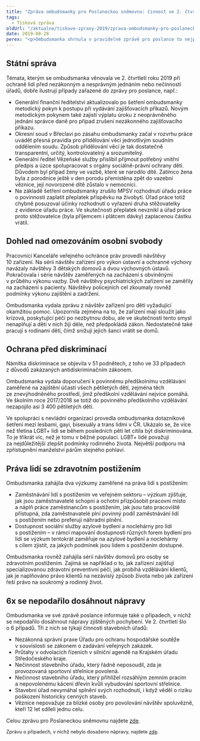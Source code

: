 ```yaml
---
title: "Zpráva ombudsmanky pro Poslaneckou sněmovnu: činnost ve 2. čtvrtletí"
tags:
  - Tisková zpráva
oldUrl: "/aktualne/tiskove-zpravy-2019/zprava-ombudsmanky-pro-poslaneckou-snemovnu-cinnost-ve-2-ctvrtleti"
date: 2019-08-28
perex: "<p>Ombudsmanka shrnula v pravidelné zprávě pro poslance to nejpodstatnější ze své činnosti ve 2. čtvrtletí. Obrátilo se na ni o pomoc 2013 lidí, nejčastěji s problémy v oblasti sociálního zabezpečení a stavebnictví, v 51 případech lidé namítali diskriminaci. V šesti šetřených případech úřady dostatečně nenapravily svá pochybení a nápravy se nepodařilo dosáhnout ani vyrozuměním nadřízeného úřadu či vlády, nebo zveřejněním. K prevenci špatného zacházení proběhly systematické návštěvy 10 zařízení, v nichž jsou lidé omezeni na svobodě. Ombudsmanka také zahájila výzkumy zaměstnávání lidí s postižením ve veřejném sektoru a dostupnosti azylového bydlení a nocleháren pro lidi s postižením. </p>"
---
```


<!-- imported from the old website -->

<h2>Státní správa</h2> <p>Témata, kterým se ombudsmanka věnovala ve 2. čtvrtletí roku 2019 při ochraně lidí před nezákonným a nesprávným jednáním nebo nečinností úřadů, dobře ilustrují případy zařazené do zprávy pro poslance, např.:</p><ul><li>Generální finanční ředitelství aktualizovalo po šetření ombudsmanky metodický pokyn k postupu při vydávání zajišťovacích příkazů. Novým metodickým pokynem také zajistí výplatu úroku z neoprávněného jednání správce daně pro případ zrušení nezákonného zajišťovacího příkazu.</li><li>Okresní soud v Břeclavi po zásahu ombudsmanky začal v rozvrhu práce uvádět přesná pravidla pro přidělování věci jednotlivým soudním oddělením soudu. Způsob přidělování věcí je tak dostatečně transparentní, určitý, kontrolovatelný a srozumitelný.</li><li>Generální ředitel Vězeňské služby přislíbil přijmout potřebný vnitřní předpis a úzce spolupracovat s orgány sociálně-právní ochrany dětí. Důvodem byl případ ženy ve vazbě, které se narodilo dítě. Zatímco žena byla z porodnice ještě v den porodu přemístěna zpět do vazební věznice, její novorozené dítě zůstalo v nemocnici.</li><li>Na základě šetření ombudsmanky zrušilo MPSV rozhodnutí úřadu práce o povinnosti zaplatit přeplatek příspěvku na živobytí. Úřad práce totiž chybně posuzoval účinky rozhodnutí o vyřazení druha stěžovatelky z evidence úřadu práce. Ve skutečnosti přeplatek nevznikl a úřad práce proto stěžovatelce (byla příjemcem i plátcem dávky) zaplacenou částku vrátil.</li></ul> <h2>Dohled nad omezováním osobní svobody</h2> <p>Pracovníci Kanceláře veřejného ochránce práv provedli návštěvy 10 zařízení. Na sérii návštěv zařízení pro výkon ústavní a ochranné výchovy navázaly návštěvy 3 dětských domovů a dvou výchovných ústavů. Pokračovala i série návštěv zaměřených na zacházení s obviněnými v průběhu výkonu vazby. Dvě návštěvy psychiatrických zařízení se zaměřily na zacházení s pacienty. Návštěvy policejních cel zkoumaly rovněž podmínky výkonu zajištění a zadržení.</p> <p>Ombudsmanka vydala zprávu z návštěv zařízení pro děti vyžadující okamžitou pomoc. Upozornila zejména na to, že zařízení mají sloužit jako krizová, poskytující péči po nezbytnou dobu, ale ve skutečnosti tento smysl nenaplňují a děti v nich žijí déle, než předpokládá zákon. Nedostatečně také pracují s rodinami dětí, čímž snižují jejich šanci vrátit se domů.</p> <h2>Ochrana před diskriminací</h2> <p>Námitka diskriminace se objevila v 51 podnětech, z toho ve 33 případech z důvodů zakázaných antidiskriminačním zákonem.</p> <p>Ombudsmanka vydala doporučení k povinnému předškolnímu vzdělávání zaměřené na zajištění účasti všech pětiletých dětí, zejména těch ze znevýhodněného prostředí, jimž předškolní vzdělávání nejvíce pomáhá. Ve školním roce 2017/2018 se totiž do povinného předškolního vzdělávání nezapojilo asi 3 400 pětiletých dětí.</p> <p>Ve spolupráci s nevládní organizací provedla ombudsmanka dotazníkové šetření mezi lesbami, gayi, bisexuály a trans lidmi v ČR. Ukázalo se, že více než třetina LGBT+ lidí se během posledních pěti let cítila být diskriminována. To je třikrát víc, než je tomu v běžné populaci. LGBT+ lidé považují za nejdůležitější zlepšit podmínky rodinného života. Největší podporu má zpřístupnění manželství párům stejného pohlaví.</p> <h2>Práva lidí se zdravotním postižením</h2> <p>Ombudsmanka zahájila dva výzkumy zaměřené na práva lidí s postižením:</p><ul><li>Zaměstnávání lidí s postižením ve veřejném sektoru – výzkum zjišťuje, jak jsou zaměstnavatelé schopni a ochotni přizpůsobit pracovní místo a náplň práce zaměstnancům s postižením, jak jsou tato pracoviště přístupná, zda zaměstnavatelé plní povinný podíl zaměstnávání lidí s postižením nebo preferují náhradní plnění.</li><li>Dostupnost sociální služby azylové bydlení a noclehárny pro lidi s postižením – v rámci mapování dostupnosti různých forem bydlení pro lidi se výzkum tentokrát zaměřuje na azylové bydlení a noclehárny s cílem zjistit, za jakých podmínek jsou lidem s postižením dostupné.</li></ul> <p>Ombudsmanka rovněž zahájila sérii návštěv domovů pro osoby se zdravotním postižením. Zajímá se například o to, jak zařízení zajišťují specializovanou zdravotní preventivní péči, jak probíhá vzdělávání klientů, jak je naplňováno právo klientů na nezávislý způsob života nebo jak zařízení řeší právo na soukromý a rodinný život.</p> <h2>6x se nepodařilo dosáhnout nápravy</h2> <p>Ombudsmanka ve své zprávě poslance informuje také o případech, v nichž se nepodařilo dosáhnout nápravy zjištěných pochybení. Ve 2. čtvrtletí šlo o 6 případů. Tři z nich se týkají činnosti stavebních úřadů:</p><ul><li>Nezákonná správní praxe Úřadu pro ochranu hospodářské soutěže v souvislosti se zákonem o zadávání veřejných zakázek.</li><li>Průtahy v odvolacích řízeních v silniční agendě na Krajském úřadu Středočeského kraje.</li><li>Nečinnost stavebního úřadu, který řádně neposoudil, zda je provozovaná sportovní střelnice povolená.</li><li>Nečinnost stavebního úřadu, který přihlížel rozsáhlým zemním pracím a nepovolenému kácení dřevin kvůli vybudování sportovní střelnice.</li><li>Stavební úřad nevymáhal splnění svých rozhodnutí, i když věděl o riziku poškození historicky cenných staveb.</li><li>Věznice nepovažuje za blízké osoby pro povolování návštěv spoluvězně, kteří 12 let sdíleli jednu celu.</li></ul> <p>Celou zprávu pro Poslaneckou sněmovnu najdete <a href="/uploads-import/zpravy_pro_poslaneckou_snemovnu/Ctvrtletky/2019/2019-II-Q.pdf" target="_blank">zde</a>.</p> <p><span style="font-size: 12.8px;">Zprávu o případech, v nichž nebylo dosaženo nápravy, najdete <a href="/uploads-import/zpravy_pro_poslaneckou_snemovnu/Ctvrtletky/2019/2019-II-Q-sankce.pdf" target="_blank">zde</a>.</span></p>
